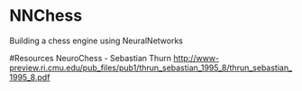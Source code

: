NNChess
=======

Building a chess engine using NeuralNetworks

#Resources
NeuroChess - Sebastian Thurn
http://www-preview.ri.cmu.edu/pub_files/pub1/thrun_sebastian_1995_8/thrun_sebastian_1995_8.pdf
